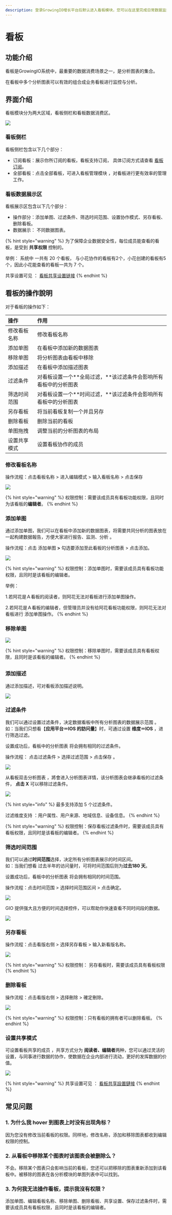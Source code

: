 ```yaml
---
description: 登录GrowingIO增长平台后默认进入看板模块，您可以在这里完成日常数据监控工作。
---
```


# 看板

## 功能介绍

看板是GrowingIO系统中，最重要的数据消费场景之一，是分析图表的集合。

在看板中多个分析图表可以有效的组合成业务看板进行监控与分析。 

## 界面介绍

看板模块分为两大区域，看板侧栏和看板数据消费区。

![](../../../.gitbook/assets/ying-mu-jie-tu-20200706-xia-wu-8.59.24%20%281%29.png)



### 看板侧栏

看板侧栏包含以下几个部分：

* 订阅看板：展示你所订阅的看板，看板支持订阅， 具体订阅方式请查看 [看板订阅](https://app.gitbook.com/@growingio/s/cdp/~/drafts/-M9RXRh-4-P4hpPAq7ud/product-manual/charts/kan-ban-ding-yue/@drafts)。
* 全部看板：点击全部看板，可进入看板管理模块 ，对看板进行更有效率的管理工作。



### 看板数据展示区

看板展示区包含以下几个部分：

* 操作部分：添加单图、过滤条件、筛选时间范围、设置协作模式、另存看板、删除看板。 
* 数据展示： 不同数据图表。

{% hint style="warning" %}
为了保障企业数据安全性，每位成员能查看的看板，是受到 **共享权限** 控制的。  
  
举例： 系统中 一共有 20 个看板， 与小花协作的看板有2个，小花创建的看板有5个，因此小花能查看的看板一共为 7 个。 

共享设置可见 ： [看板共享设置链接](kanban-sharing-settings.md)
{% endhint %}

## 看板的操作說明 

对于看板的操作如下：

| 操作 | 作用 |
| :--- | :--- |
| 修改看板名称 | 修改看板名称 |
| 添加单图 | 在看板中添加新的数据图表 |
| 移除单图 | 将分析图表由看板中移除 |
| 添加描述 | 在看板中添加描述图表 |
| 过滤条件 | 对看板设置一个**全局过滤，**该过滤条件会影响所有看板中的分析图表 |
| 筛选时间范围 | 对看板设置一个**时间过滤，**该过滤条件会影响所有看板中的分析图表 |
| 另存看板 | 将当前看板复制一个并且另存 |
| 删除看板 | 删除当前的看板 |
| 单图拖拽 | 调整当前的分析图表的布局 |
| 设置共享模式 | 设置看板协作的成员 |

### 

### 修改看板名称

操作流程：点击看板名称 &gt; 进入编辑模式 &gt; 输入看板名称 &gt; 点击保存

![](../../../.gitbook/assets/ying-mu-jie-tu-20200706-xia-wu-8.40.12%20%281%29.png)

{% hint style="warning" %}
权限控制：需要该成员具有看板功能权限，且同时为该看板的**编辑者**。
{% endhint %}

### 

### 添加单图

通过添加单图，我们可以在看板中添加新的数据图表，将需要共同分析的图表放在一起构建数据報告，方便大家进行报告、监测、分析 。

操作流程：点击 添加单图 **&gt;** 勾选要添加至此看板的分析图表 &gt; 点击添加。 

![](../../../.gitbook/assets/ying-mu-jie-tu-20200706-xia-wu-8.46.19%20%281%29.png)

{% hint style="warning" %}
 权限控制：添加单图时，需要该成员具有看板功能权限，且同时是该看板的编辑者。

举例：

1.若阿花是Ａ看板的阅读者，则阿花无法对看板进行添加单图操作。

2.若阿花是Ａ看板的编辑者，但管理员并没有给阿花看板功能权限，则阿花无法对看板进行 添加单图操作。
{% endhint %}

### 

### 移除单图

![](../../../.gitbook/assets/ying-mu-jie-tu-20200706-xia-wu-8.47.18%20%281%29.png)

{% hint style="warning" %}
权限控制：移除单图时，需要该成员具有看板权限，且同时是该看板的编辑者。
{% endhint %}

## 

### 添加描述

通过添加描述，可对看板添加描述说明。

![](../../../.gitbook/assets/ying-mu-jie-tu-20200706-xia-wu-8.48.22%20%281%29.png)

### 过滤条件

我们可以通过设置过滤条件，决定数据看板中所有分析图表的数据展示范围 。  
如：当我们只想看【**应用平台＝IOS 的訪问量**】时，可通过设置 **维度＝IOS**  ，进行筛选过滤。

设置成功后，看板中的分析图表 将会拥有相同的过滤条件。

操作流程： 点击过滤条件 &gt; 选择过滤范围 &gt; 点击保存 。

![](../../../.gitbook/assets/ying-mu-jie-tu-20200706-xia-wu-8.48.54%20%281%29.png)



从看板双击分析图表 ，將會进入分析图表详情，该分析图表会继承看板的过滤条件， **点击 X** 可以移除过滤条件。

![](../../../.gitbook/assets/ying-mu-jie-tu-20200706-xia-wu-8.50.36%20%281%29.png)



{% hint style="info" %}
最多支持添加 5 个过滤条件。

过滤维度支持 ：用户属性、用户来源、地域信息、设备信息。
{% endhint %}

{% hint style="warning" %}
权限控制：保存看板过滤条件时，需要该成员具有看板权限，且同时是该看板的编辑者。
{% endhint %}

### 

### 筛选时间范围

我们可以通过**时间范围**选择，决定所有分析图表展示的时间区间。  
如：当我们想看 过去半年的访问量时，可将时间范围后则为**过去180 天**。

设置成功后，看板中的分析图表 将会拥有相同的时间范围。

操作流程：点击时间范围 &gt;  选择时间范围区间 &gt; 点击确定。

![](../../../.gitbook/assets/ying-mu-jie-tu-20200706-xia-wu-8.51.46%20%281%29.png)

GIO 提供强大且方便的时间选择控件，可以帮助你快速查看不同时间段的数据。



![](../../../.gitbook/assets/ying-mu-jie-tu-20200706-xia-wu-8.52.56%20%282%29.png)

### 另存看板

操作流程：点击看版右侧  &gt; 选择另存看板 &gt;  输入新看版名称。 

![](../../../.gitbook/assets/ying-mu-jie-tu-20200706-xia-wu-8.54.11%20%281%29.png)



{% hint style="warning" %}
权限控制： 另存看板时，需要该成员具有看板权限
{% endhint %}

### 

### 删除看板

操作流程：点击看版右侧  &gt;  选择刪除 &gt;  確定刪除。 

![](../../../.gitbook/assets/ying-mu-jie-tu-20200706-xia-wu-8.54.56%20%281%29.png)

{% hint style="warning" %}
权限控制：只有看板的拥有者可以删除看板。
{% endhint %}

### 

### 设置共享模式

可设置看板共享的成员 ，共享方式分为 **阅读者、编辑者**两种，您可以通过灵活的设置，与同事进行数据的协作，使数据在企业内部进行流动，更好的发挥数据的价值。

![](../../../.gitbook/assets/ying-mu-jie-tu-20200706-xia-wu-8.57.14%20%281%29.png)



{% hint style="warning" %}
共享设置可见 ： [看板共享設置鏈接](https://app.gitbook.com/@growingio/s/cdp/~/drafts/-M7f1KTwEG20PbWnheJR/v/v20200600/product-manual/charts/kan-ban-gong-xiang-she-zhi)
{% endhint %}

## 常见问题

### 1. **为什么我 hover 到图表上时没有出现角标？**

因为您没有修改当前看板的权限。同样地，修改名称，添加和移除图表都收到编辑权限的控制。

### 2.  **从看板中移除某个图表时该图表会被删除么？**

不会。移除某个图表只会影响当前的看板，您还可以把移除的图表重新添加到该看板中。被移除的图表在各分析模块的单图列表中可以找到。

### 3. 为何我无法操作看板，提示我沒有权限？

添加单图、编辑看板名称、移除单图、删除看板、共享设置、保存过滤条件时，需要该成员具有看板权限，且同时是该看板的编辑者。

